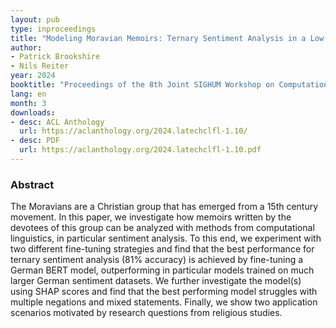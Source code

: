 ```yaml
---
layout: pub
type: inproceedings
title: "Modeling Moravian Memoirs: Ternary Sentiment Analysis in a Low Resource Setting"
author:
- Patrick Brookshire
- Nils Reiter
year: 2024
booktitle: "Proceedings of the 8th Joint SIGHUM Workshop on Computational Linguistics for Cultural Heritage, Social Sciences, Humanities and Literature (LaTeCH-CLfL 2024)"
lang: en
month: 3
downloads:
- desc: ACL Anthology
  url: https://aclanthology.org/2024.latechclfl-1.10/
- desc: PDF
  url: https://aclanthology.org/2024.latechclfl-1.10.pdf
---
```


### Abstract

The Moravians are a Christian group that has emerged from a 15th century movement. In this paper, we investigate how memoirs written by the devotees of this group can be analyzed with methods from computational linguistics, in particular sentiment analysis. To this end, we experiment with two different fine-tuning strategies and find that the best performance for ternary sentiment analysis (81% accuracy) is achieved by fine-tuning a German BERT model, outperforming in particular models trained on much larger German sentiment datasets. We further investigate the model(s) using SHAP scores and find that the best performing model struggles with multiple negations and mixed statements. Finally, we show two application scenarios motivated by research questions from religious studies.